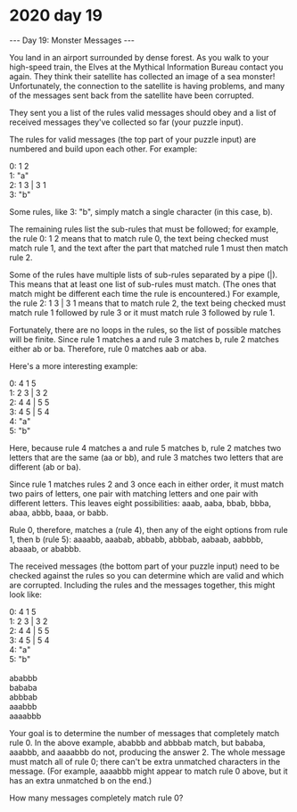 # 2020 day 19

--- Day 19: Monster Messages ---

You land in an airport surrounded by dense forest. As you walk to your high-speed train, the Elves at the Mythical Information Bureau contact you again. They think their satellite has collected an image of a sea monster! Unfortunately, the connection to the satellite is having problems, and many of the messages sent back from the satellite have been corrupted.



They sent you a list of the rules valid messages should obey and a list of received messages they've collected so far (your puzzle input).



The rules for valid messages (the top part of your puzzle input) are numbered and build upon each other. For example:



0: 1 2\
1: "a"\
2: 1 3 | 3 1\
3: "b"



Some rules, like 3: "b", simply match a single character (in this case, b).



The remaining rules list the sub-rules that must be followed; for example, the rule 0: 1 2 means that to match rule 0, the text being checked must match rule 1, and the text after the part that matched rule 1 must then match rule 2.



Some of the rules have multiple lists of sub-rules separated by a pipe (|). This means that at least one list of sub-rules must match. (The ones that match might be different each time the rule is encountered.) For example, the rule 2: 1 3 | 3 1 means that to match rule 2, the text being checked must match rule 1 followed by rule 3 or it must match rule 3 followed by rule 1.



Fortunately, there are no loops in the rules, so the list of possible matches will be finite. Since rule 1 matches a and rule 3 matches b, rule 2 matches either ab or ba. Therefore, rule 0 matches aab or aba.



Here's a more interesting example:



0: 4 1 5\
1: 2 3 | 3 2\
2: 4 4 | 5 5\
3: 4 5 | 5 4\
4: "a"\
5: "b"



Here, because rule 4 matches a and rule 5 matches b, rule 2 matches two letters that are the same (aa or bb), and rule 3 matches two letters that are different (ab or ba).



Since rule 1 matches rules 2 and 3 once each in either order, it must match two pairs of letters, one pair with matching letters and one pair with different letters. This leaves eight possibilities: aaab, aaba, bbab, bbba, abaa, abbb, baaa, or babb.



Rule 0, therefore, matches a (rule 4), then any of the eight options from rule 1, then b (rule 5): aaaabb, aaabab, abbabb, abbbab, aabaab, aabbbb, abaaab, or ababbb.



The received messages (the bottom part of your puzzle input) need to be checked against the rules so you can determine which are valid and which are corrupted. Including the rules and the messages together, this might look like:



0: 4 1 5\
1: 2 3 | 3 2\
2: 4 4 | 5 5\
3: 4 5 | 5 4\
4: "a"\
5: "b"\
\
ababbb\
bababa\
abbbab\
aaabbb\
aaaabbb



Your goal is to determine the number of messages that completely match rule 0. In the above example, ababbb and abbbab match, but bababa, aaabbb, and aaaabbb do not, producing the answer 2. The whole message must match all of rule 0; there can't be extra unmatched characters in the message. (For example, aaaabbb might appear to match rule 0 above, but it has an extra unmatched b on the end.)



How many messages completely match rule 0?



